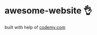 # awesome-website :ok_hand:                                                                                                                                                                                                                                                                                                                    
built with help of <a href="http://johnelder.com/">codemy.com</a>
